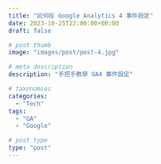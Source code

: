 ```yaml
---
title: "如何在 Google Analytics 4 事件設定"
date: 2023-10-25T22:00:00+08:00
draft: false

# post thumb
image: "images/post/post-4.jpg"

# meta description
description: "手把手教學 GA4 事件設定"

# taxonomies
categories:
  - "Tech"
tags:
  - "GA"
  - "Google"

# post type
type: "post"
---
```


